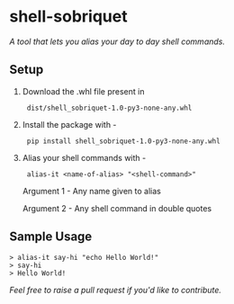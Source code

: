# shell-sobriquet
*A tool that lets you alias your day to day shell commands.*

## Setup


1. Download the .whl file present in 

        
        dist/shell_sobriquet-1.0-py3-none-any.whl


2. Install the package with -


        pip install shell_sobriquet-1.0-py3-none-any.whl


3. Alias your shell commands with -


        alias-it <name-of-alias> "<shell-command>"
        
        
    Argument 1 - Any name given to alias

    Argument 2 - Any shell command in double quotes


## Sample Usage

    > alias-it say-hi "echo Hello World!" 
    > say-hi
    > Hello World!

*Feel free to raise a pull request if you'd like to contribute.*